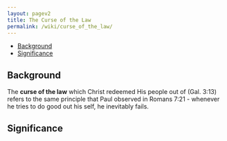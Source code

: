 ```yaml
---
layout: pagev2
title: The Curse of the Law
permalink: /wiki/curse_of_the_law/
---
```

- [Background](#background)
- [Significance](#significance)

## Background

The **curse of the law** which Christ redeemed His people out of (Gal. 3:13) refers to the same principle that Paul observed in Romans 7:21 - whenever he tries to do good out his self, he inevitably fails. 

## Significance
